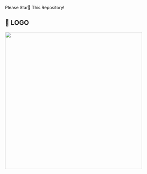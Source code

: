 Please Star💫 This Repository!

## 📸 LOGO

<img src="https://github.com/demola234/Unilorin-Portal-Mobile/blob/main/screenshots/Desktop%20-%2014.jpg?raw=true" height="450"/>
